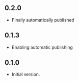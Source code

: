 ## 0.2.0

- Finally automatically published

## 0.1.3

- Enabling automatic publishing


## 0.1.0

- Initial version.
